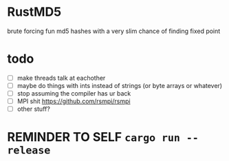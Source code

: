 # RustMD5
brute forcing fun md5 hashes with a very slim chance of finding fixed point

# todo
- [ ] make threads talk at eachother
- [ ] maybe do things with ints instead of strings (or byte arrays or whatever)
- [ ] stop assuming the compiler has ur back
- [ ] MPI shit https://github.com/rsmpi/rsmpi
- [ ] other stuff?

# REMINDER TO SELF ``cargo run --release``